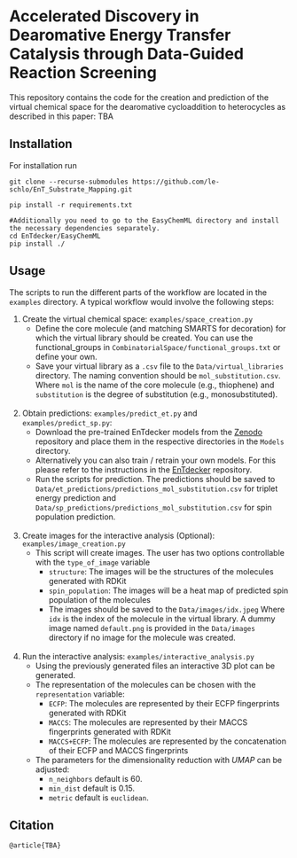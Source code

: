 # Accelerated Discovery in Dearomative Energy Transfer Catalysis through Data-Guided Reaction Screening

This repository contains the code for the creation and prediction of the virtual chemical space for the dearomative cycloaddition to heterocycles as described in this paper: TBA

<!---
<p align="center">
<img src="TOC.png" width="60%" />
</p>
-->

## Installation
For installation run
```
git clone --recurse-submodules https://github.com/le-schlo/EnT_Substrate_Mapping.git

pip install -r requirements.txt

#Additionally you need to go to the EasyChemML directory and install the necessary dependencies separately.
cd EnTdecker/EasyChemML
pip install ./
```

## Usage
The scripts to run the different parts of the workflow are located in the `examples` directory.
A typical workflow would involve the following steps:
1. Create the virtual chemical space: `examples/space_creation.py`
   - Define the core molecule (and matching SMARTS for decoration) for which the virtual library should be created. You can use the functional_groups in `CombinatorialSpace/functional_groups.txt` or define your own.
   - Save your virtual library as a `.csv` file to the `Data/virtual_libraries` directory. The naming convention should be `mol_substitution.csv`. Where `mol` is the name of the core molecule (e.g., thiophene) and `substitution` is the degree of substitution (e.g., monosubstituted).
   <br/><br/>
2. Obtain predictions: `examples/predict_et.py` and `examples/predict_sp.py`:
   - Download the pre-trained EnTdecker models from the [Zenodo](https://zenodo.org/records/10391170) repository and place them in the respective directories in the `Models` directory.
   - Alternatively you can also train / retrain your own models. For this please refer to the instructions in the [EnTdecker](https://github.com/le-schlo/EnTdecker) repository.
   - Run the scripts for prediction. The predictions should be saved to `Data/et_predictions/predictions_mol_substitution.csv` for triplet energy prediction and `Data/sp_predictions/predictions_mol_substitution.csv` for spin population prediction.
   <br/><br/>
3. Create images for the interactive analysis (Optional): `examples/image_creation.py`
   - This script will create images. The user has two options controllable with the `type_of_image` variable
     - `structure`: The images will be the structures of the molecules generated with RDKit
     - `spin_population`: The images will be a heat map of predicted spin population of the molecules
     - The images should be saved to the `Data/images/idx.jpeg` Where `idx` is the index of the molecule in the virtual library. A dummy image named `default.png` is provided in the `Data/images` directory if no image for the molecule was created.
<br/><br/>
4. Run the interactive analysis: `examples/interactive_analysis.py`
   - Using the previously generated files an interactive 3D plot can be generated.
   - The representation of the molecules can be chosen with the `representation` variable:
     - `ECFP`: The molecules are represented by their ECFP fingerprints generated with RDKit
     - `MACCS`: The molecules are represented by their MACCS fingerprints generated with RDKit
     - `MACCS+ECFP`: The molecules are represented by the concatenation of their ECFP and MACCS fingerprints
   - The parameters for the dimensionality reduction with _UMAP_ can be adjusted:
     - `n_neighbors` default is 60. 
     - `min_dist` default is 0.15.
     - `metric` default is `euclidean`. 

## Citation
```
@article{TBA}
```
